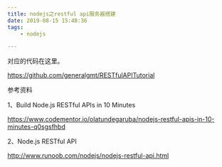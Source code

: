 ```yaml
---
title: nodejs之restful api服务器搭建
date: 2019-08-15 15:48:36
tags:
	- nodejs

---
```




对应的代码在这里。

https://github.com/generalgmt/RESTfulAPITutorial

参考资料

1、Build Node.js RESTful APIs in 10 Minutes

https://www.codementor.io/olatundegaruba/nodejs-restful-apis-in-10-minutes-q0sgsfhbd

2、Node.js RESTful API

http://www.runoob.com/nodejs/nodejs-restful-api.html

